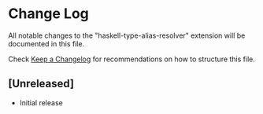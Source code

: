 # Change Log

All notable changes to the "haskell-type-alias-resolver" extension will be documented in this file.

Check [Keep a Changelog](http://keepachangelog.com/) for recommendations on how to structure this file.

## [Unreleased]

- Initial release